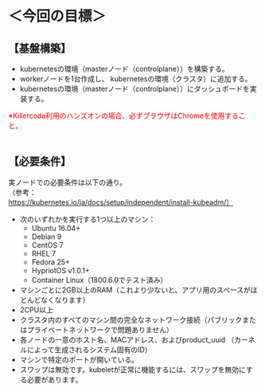 # ＜今回の目標＞
## 【基盤構築】  
- kubernetesの環境（masterノード（controlplane））を構築する。  
- workerノードを1台作成し、 kubernetesの環境（クラスタ）に追加する。  
- kubernetesの環境（masterノード（controlplane））にダッシュボードを実装する。  

<span style="color: red; ">※Killercoda利用のハンズオンの場合、必ずブラウザはChromeを使用すること。</span>  
<br>

## 【必要条件】
実ノードでの必要条件は以下の通り。  
（参考：https://kubernetes.io/ja/docs/setup/independent/install-kubeadm/）  

- 次のいずれかを実行する1つ以上のマシン：  
    - Ubuntu 16.04+  
    - Debian 9  
    - CentOS 7  
    - RHEL 7  
    - Fedora 25+  
    - HypriotOS v1.0.1+  
    - Container Linux（1800.6.0でテスト済み）  
- マシンごとに2GB以上のRAM（これより少ないと、アプリ用のスペースがほとんどなくなります）  
- 2CPU以上  
- クラスタ内のすべてのマシン間の完全なネットワーク接続（パブリックまたはプライベートネットワークで問題ありません）  
- 各ノードの一意のホスト名、MACアドレス、およびproduct_uuid （カーネルによって生成されるシステム固有のID）  
- マシンで特定のポートが開いている。  
- スワップは無効です。kubeletが正常に機能するには、スワップを無効にする必要があります。  
